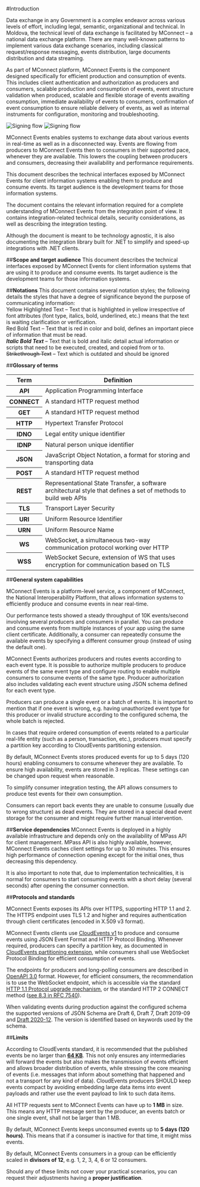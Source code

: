 ﻿#Introduction

Data exchange in any Government is a complex endeavor across various levels of effort, including
legal, semantic, organizational and technical. In Moldova, the technical level of data exchange is
facilitated by MConnect – a national data exchange platform. There are many well-known patterns to
implement various data exchange scenarios, including classical request/response messaging,
events distribution, large documents distribution and data streaming.

As part of MConnect platform, MConnect Events is the component designed specifically for efficient
production and consumption of events. This includes client authentication and authorization as
producers and consumers, scalable production and consumption of events, event structure
validation when produced, scalable and flexible storage of events awaiting consumption, immediate
availability of events to consumers, confirmation of event consumption to ensure reliable delivery of
events, as well as internal instruments for configuration, monitoring and troubleshooting.

<picture class="theme-picture">
  <img src="../../../assets/images/mconnect_events/mconnect_events_dark.svg" alt="Signing flow" data-theme="dark">
  <img src="../../../assets/images/mconnect_events/mconnect_events_light.svg" alt="Signing flow" data-theme="light">
</picture>

MConnect Events enables systems to exchange data about various events in real-time as well as in
a disconnected way. Events are flowing from producers to MConnect Events then to consumers in
their supported pace, whenever they are available. This lowers the coupling between producers and
consumers, decreasing their availability and performance requirements.

This document describes the technical interfaces exposed by MConnect Events for client
information systems enabling them to produce and consume events. Its target audience is the
development teams for those information systems.

The document contains the relevant information required for a complete understanding of MConnect
Events from the integration point of view. It contains integration-related technical details, security
considerations, as well as describing the integration testing.

Although the document is meant to be technology agnostic, it is also documenting the integration
library built for .NET to simplify and speed-up integrations with .NET clients.

##**Scope and target audience**
This document describes the technical interfaces exposed by MConnect Events for client
information systems that are using it to produce and consume events. Its target audience is the
development teams for those information systems.

##**Notations**
This document contains several notation styles; the following details the styles that have a degree of significance beyond the purpose of communicating information:
<br><span class="highlight-text-yellow">Yellow Highlighted Text</span> – Text that is highlighted in yellow irrespective of font attributes (font type, italics, bold, underlined, etc.) means that the text is waiting clarification or verification.
<br><span class="red-bold-text">Red Bold Text</span> – Text that is red in color and bold, defines an important piece of information that must be read.
<br>***Italic Bold Text*** – Text that is bold and italic detail actual information or scripts that need to be executed, created, and copied from or to.
<br>~~Strikethrough Text~~ – Text which is outdated and should be ignored

##**Glossary of terms**

<table>
    <thead>
         <tr>
            <th><strong>Term</strong></th>
            <th><strong>Definition</strong></th>
        </tr>
    </thead>
    <tbody>
        <tr>
            <th><strong>API</strong></th>
            <td>Application Programming Interface</td>
        </tr>
        <tr>
            <th><strong>CONNECT</strong></th>
            <td>A standard HTTP request method</td>
        </tr>
        <tr>
            <th><strong>GET</strong></th>
            <td>A standard HTTP request method</td>
        </tr>
        <tr>
            <th><strong>HTTP</strong></th>
            <td>Hypertext Transfer Protocol</td>
        </tr>
        <tr>
            <th><strong>IDNO</strong></th>
            <td>Legal entity unique identifier</td>
        </tr>
        <tr>
            <th><strong>IDNP</strong></th>
            <td>Natural person unique identifier</td>
        </tr>
        <tr>
            <th><strong>JSON</strong></th>
            <td>JavaScript Object Notation, a format for storing and transporting data</td>
        </tr>
        <tr>
            <th><strong>POST</strong></th>
            <td>A standard HTTP request method</td>
        </tr>
        <tr>
            <th><strong>REST</strong></th>
            <td>Representational State Transfer, a software architectural style that defines a set of methods to build web APIs</td>
        </tr>
        <tr>
            <th><strong>TLS</strong></th>
            <td>Transport Layer Security</td>
        </tr>
        <tr>
            <th><strong>URI</strong></th>
            <td>Uniform Resource Identifier</td>
        </tr>
        <tr>
            <th><strong>URN</strong></th>
            <td>Uniform Resource Name</td>
        </tr>
        <tr>
            <th><strong>WS</strong></th>
            <td>WebSocket, a simultaneous two-way communication protocol working over HTTP</td>
        </tr>
        <tr>
            <th><strong>WSS</strong></th>
            <td>WebSocket Secure, extension of WS that uses encryption for communication based on TLS</td>
        </tr>
    </tbody>
</table>

##**General system capabilities**

MConnect Events is a platform-level service, a component of MConnect, the National
Interoperability Platform, that allows information systems to efficiently produce and consume events
in near real-time.

Our performance tests showed a steady throughput of 10K events/second involving several
producers and consumers in parallel. You can produce and consume events from multiple instances
of your app using the same client certificate. Additionally, a consumer can repeatedly consume the
available events by specifying a different consumer group (instead of using the default one).

MConnect Events authorizes producers and routes events according to each event type. It is possible
to authorize multiple producers to produce events of the same event type and configure routing to
enable multiple consumers to consume events of the same type. Producer authorization also
includes validating each event structure using JSON schema defined for each event type.

Producers can produce a single event or a batch of events. It is important to mention that if one event
is wrong, e.g. having unauthorized event type for this producer or invalid structure according to the
configured schema, the whole batch is rejected.

In cases that require ordered consumption of events related to a particular real-life entity (such as a
person, transaction, etc.), producers must specify a partition key according to CloudEvents
partitioning extension.

By default, MConnect Events stores produced events for up to 5 days (120 hours) enabling
consumers to consume whenever they are available. To ensure high availability, events are stored in
3 replicas. These settings can be changed upon request when reasonable.

To simplify consumer integration testing, the API allows consumers to produce test events for their
own consumption.

Consumers can report back events they are unable to consume (usually due to wrong structure) as
dead events. They are stored in a special dead event storage for the consumer and might require
further manual intervention.

##**Service dependencies**
MConnect Events is deployed in a highly available infrastructure and depends only on the availability
of MPass API for client management. MPass API is also highly available, however, MConnect Events
caches client settings for up to 30 minutes. This ensures high performance of connection opening
except for the initial ones, thus decreasing this dependency.

It is also important to note that, due to implementation technicalities, it is normal for consumers to
start consuming events with a short delay (several seconds) after opening the consumer connection.

##**Protocols and standards**

MConnect Events exposes its APIs over HTTPS, supporting HTTP 1.1 and 2. The HTTPS endpoint uses
TLS 1.2 and higher and requires authentication through client certificates (encoded in X.509 v3
format).

MConnect Events clients use [CloudEvents v1](https://cloudevents.io) to produce and consume events using JSON Event
Format and HTTP Protocol Binding. Whenever required, producers can specify a partition key, as
documented in [CloudEvents partitioning extension](https://github.com/cloudevents/spec/blob/v1.0.2/cloudevents/extensions/partitioning.md), while consumers shall use WebSocket Protocol Binding for efficient consumption of events.

The endpoints for producers and long-polling consumers are described in [OpenAPI 3.0](https://www.openapis.org/) format.
However, for efficient consumers, the recommendation is to use the WebSocket endpoint, which is
accessible via the standard [HTTP 1.1 Protocol upgrade mechanism](https://http.dev/protocol-upgrade), or the standard HTTP 2
CONNECT method ([see 8.3 in RFC 7540](https://httpwg.org/specs/rfc7540.html)).

When validating events during production against the configured schema the supported versions of JSON Schema are Draft 6, Draft 7, Draft 2019-09 and [Draft 2020-12](https://json-schema.org/specification). The version is identified based
on keywords used by the schema.

##**Limits**

According to CloudEvents standard, it is recommended that the published events be no larger than [**64 KB**](https://github.com/cloudevents/spec/blob/v1.0.2/cloudevents/spec.md#size-limits). This not only ensures any intermediaries will forward the events but also makes the transmission of events efficient and allows broader distribution of events, while stressing the core meaning of events (i.e. messages that inform about something that happened and not a transport for any kind of data). CloudEvents producers SHOULD keep events compact by avoiding embedding large data items into event payloads and rather use the event payload to link to such data items.

All HTTP requests sent to MConnect Events can have up to **1 MB** in size. This means any HTTP message sent by the producer, an events batch or one single event, shall not be larger than 1 MB.

By default, MConnect Events keeps unconsumed events up to **5 days (120 hours)**. This means that if a consumer is inactive for that time, it might miss events.

By default, MConnect Events consumers in a group can be efficiently scaled in **divisors of 12**, e.g. 1, 2, 3, 4, 6 or 12 consumers.

Should any of these limits not cover your practical scenarios, you can request their adjustments having a **proper justification**.